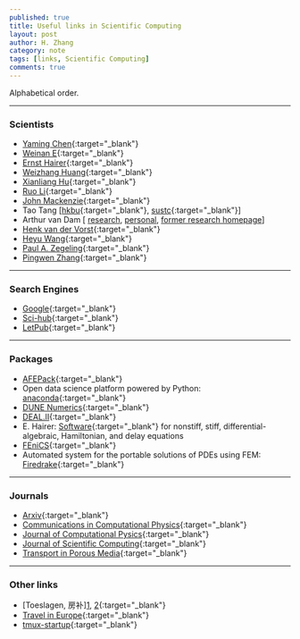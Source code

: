 ```yaml
---
published: true
title: Useful links in Scientific Computing
layout: post
author: H. Zhang
category: note
tags: [links, Scientific Computing] 
comments: true
---
```


Alphabetical order.

---

### Scientists ###

- [Yaming Chen](https://sites.google.com/site/yamingchen14/home){:target="_blank"}
- [Weinan E](https://web.math.princeton.edu/~weinan/){:target="_blank"}
- [Ernst Hairer](http://www.unige.ch/~hairer/){:target="_blank"}
- [Weizhang Huang](http://www.math.ku.edu/~huang/){:target="_blank"}
- [Xianliang Hu](http://www.math.zju.edu.cn/xlhu/){:target="_blank"}
- [Ruo Li](http://dsec.pku.edu.cn/~rli/){:target="_blank"}
- [John Mackenzie](http://www.strath.ac.uk/staff/mackenziejohndr/){:target="_blank"}
- Tao Tang [[hkbu](http://www.math.hkbu.edu.hk/~ttang/){:target="_blank"}, [sustc](http://sustc.edu.cn/faculty_all/f/Tang%20Tao){:target="_blank"}]
- Arthur van Dam [ [research](arthurvd.blogspot.nl), [personal](www.eye-home.net), [former research homepage](http://arthur.van-dam.net/twiki/bin/view/Arthur)]
- [Henk van der Vorst](https://www.staff.science.uu.nl/~vorst102/){:target="_blank"}
- [Heyu Wang](http://person.zju.edu.cn/en/wangheyu){:target="_blank"}
- [Paul A. Zegeling](https://www.staff.science.uu.nl/~zegel101/){:target="_blank"}
- [Pingwen Zhang](http://www.math.pku.edu.cn/teachers/zhangpw/private/homepage/){:target="_blank"}

----
<!--more-->

### Search Engines

- [Google](www.gogole.com){:target="_blank"}
- [Sci-hub](www.sci-hub.bz){:target="_blank"}
- [LetPub](http://www.letpub.com.cn/index.php?page=journalapp){:target="_blank"}

---

### Packages ###
- [AFEPack](http://dsec.pku.edu.cn/~rli/software.php){:target="_blank"}
- Open data science platform powered by Python: [anaconda](https://www.continuum.io/downloads){:target="_blank"}
- [DUNE Numerics](https://dune-project.org/){:target="_blank"}
- [DEAL.II](https://www.dealii.org/){:target="_blank"}
- E. Hairer: [Software](http://www.unige.ch/~hairer/software.html){:target="_blank"} for nonstiff, stiff, differential-algebraic, Hamiltonian, and delay equations
- [FEniCS](https://fenicsproject.org/){:target="_blank"}
- Automated system for the portable solutions of PDEs using FEM: [Firedrake](http://www.firedrakeproject.org/){:target="_blank"}

---

### Journals ###

- [Arxiv](https://arxiv.org){:target="_blank"}
- [Communications in Computational Physics](https://mc.manuscriptcentral.com/cicp){:target="_blank"}
- [Journal of Computational Pysics](http://www.journals.elsevier.com/journal-of-computational-physics){:target="_blank"}
- [Journal of Scientific Computing](https://www.editorialmanager.com/jomp/default.aspx){:target="_blank"}
- [Transport in Porous Media](https://www.editorialmanager.com/tipm/default.aspx){:target="_blank"}

----

### Other links ###

- [Toeslagen, 房补][1](http://www.gogodutch.com/article-20032-1.html), [2](http://www.dutchcn.com/thread-1977-1-1.html){:target="_blank"}
- [Travel in Europe](http://www.eueueu.com/edition2/download.html){:target="_blank"}
- [tmux-startup](http://harttle.com/2015/11/06/tmux-startup.html){:target="_blank"}

